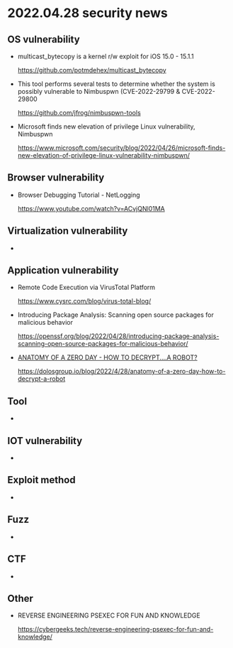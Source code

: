 # 2022.04.28 security news

## OS vulnerability 

* multicast_bytecopy is a kernel r/w exploit for iOS 15.0 - 15.1.1

  https://github.com/potmdehex/multicast_bytecopy

* This tool performs several tests to determine whether the system is possibly vulnerable to Nimbuspwn (CVE-2022-29799 & CVE-2022-29800

  https://github.com/jfrog/nimbuspwn-tools

* Microsoft finds new elevation of privilege Linux vulnerability, Nimbuspwn

  https://www.microsoft.com/security/blog/2022/04/26/microsoft-finds-new-elevation-of-privilege-linux-vulnerability-nimbuspwn/

## Browser vulnerability

* Browser Debugging Tutorial - NetLogging

  https://www.youtube.com/watch?v=ACvjQNl01MA

## Virtualization vulnerability

* 

## Application vulnerability 

* Remote Code Execution via VirusTotal Platform

  https://www.cysrc.com/blog/virus-total-blog/

* Introducing Package Analysis: Scanning open source packages for malicious behavior

  https://openssf.org/blog/2022/04/28/introducing-package-analysis-scanning-open-source-packages-for-malicious-behavior/

* [ANATOMY OF A ZERO DAY - HOW TO DECRYPT....A ROBOT?](https://dolosgroup.io/blog/2022/4/28/anatomy-of-a-zero-day-how-to-decrypt-a-robot)

  https://dolosgroup.io/blog/2022/4/28/anatomy-of-a-zero-day-how-to-decrypt-a-robot

## Tool

* 

## IOT vulnerability 

* 

## Exploit method

* 

## Fuzz

* 

## CTF

* 

## Other

* REVERSE ENGINEERING PSEXEC FOR FUN AND KNOWLEDGE

  https://cybergeeks.tech/reverse-engineering-psexec-for-fun-and-knowledge/
